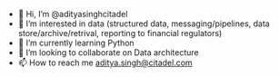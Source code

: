 - 👋 Hi, I’m @adityasinghcitadel
- 👀 I’m interested in data (structured data, messaging/pipelines, data store/archive/retrival, reporting to financial regulators)
- 🌱 I’m currently learning Python
- 💞️ I’m looking to collaborate on Data architecture
- 📫 How to reach me aditya.singh@citadel.com

<!---
adityasinghcitadel/adityasinghcitadel is a ✨ special ✨ repository because its `README.md` (this file) appears on your GitHub profile.
You can click the Preview link to take a look at your changes.
--->
